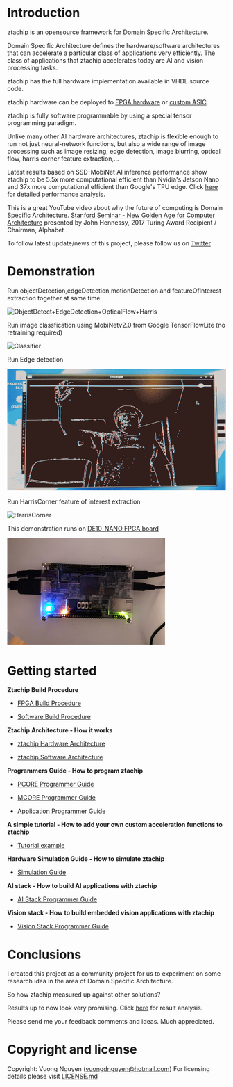 # Introduction

ztachip is an opensource framework for Domain Specific Architecture. 

Domain Specific Architecture defines the hardware/software architectures that can accelerate a particular class of applications very efficiently. The class of applications that ztachip accelerates today are AI and vision processing tasks.

ztachip has the full hardware implementation available in VHDL source code.

ztachip hardware can be deployed to [FPGA hardware](https://en.wikipedia.org/wiki/Field-programmable_gate_array) or [custom ASIC](https://en.wikipedia.org/wiki/Application-specific_integrated_circuit).

ztachip is fully software programmable by using a special tensor programming paradigm. 

Unlike many other AI hardware architectures, ztachip is flexible enough to run not just neural-network functions, but also a wide range of image processing such as image resizing, edge detection, image blurring, optical flow, harris corner feature extraction,...  

Latest results based on SSD-MobiNet AI inference performance show ztachip to be 5.5x more computational efficient than Nvidia's Jetson Nano and 37x more computational efficient than Google's TPU edge. Click [here](https://github.com/ztachip/ztachip/blob/master/Documentation/conclusion.md) for detailed performance analysis. 

This is a great YouTube video about why the future of computing is Domain Specific Architecture. [Stanford Seminar - New Golden Age for Computer Architecture](https://www.youtube.com/watch?v=bfPV4x-HrUI&t=115s) presented by John Hennessy, 2017 Turing Award Recipient / Chairman, Alphabet 

To follow latest update/news of this project, please follow us on [Twitter](https://twitter.com/ztachip)

# Demonstration 


Run objectDetection,edgeDetection,motionDetection and featureOfInterest extraction together at same time.

![ObjectDetect+EdgeDetection+OpticalFlow+Harris](Documentation/images/all.gif)

Run image classfication using MobiNetv2.0 from Google TensorFlowLite (no retraining required)

![Classifier](Documentation/images/classifier.gif)

Run Edge detection

![Edge detection](Documentation/images/edge_detect.gif)

Run HarrisCorner feature of interest extraction

![HarrisCorner](Documentation/images/harris_corner.gif)

This demonstration runs on [DE10_NANO FPGA board](https://www.terasic.com.tw/cgi-bin/page/archive.pl?Language=English&CategoryNo=165&No=1046)

![FPGA board](Documentation/images/de10_nano.png)

# Getting started 

**Ztachip Build Procedure**

   - [FPGA Build Procedure](https://github.com/ztachip/ztachip/blob/master/Documentation/HardwareBuildProcedure.md)

   - [Software Build Procedure](https://github.com/ztachip/ztachip/blob/master/Documentation/BuildProcedure.md)

**Ztachip Architecture - How it works**

   - [ztachip Hardware Architecture](https://github.com/ztachip/ztachip/blob/master/Documentation/HardwareArchitecture.md)

   - [ztachip Software Architecture](https://github.com/ztachip/ztachip/blob/master/Documentation/SoftwareArchitecture.md)

**Programmers Guide - How to program ztachip**

   - [PCORE Programmer Guide](https://github.com/ztachip/ztachip/blob/master/Documentation/pcore_programmer_guide.md)

   - [MCORE Programmer Guide](https://github.com/ztachip/ztachip/blob/master/Documentation/mcore_programmer_guide.md)

   - [Application Programmer Guide](https://github.com/ztachip/ztachip/blob/master/Documentation/app_programmer_guide.md)

**A simple tutorial - How to add your own custom acceleration functions to ztachip**

   - [Tutorial example](https://github.com/ztachip/ztachip/blob/master/Documentation/tutorial.md)

**Hardware Simulation Guide - How to simulate ztachip**

   - [Simulation Guide](https://github.com/ztachip/ztachip/blob/master/Documentation/simulation_guide.md)

**AI stack - How to build AI applications with ztachip**

   - [AI Stack Programmer Guide](https://github.com/ztachip/ztachip/blob/master/Documentation/ai_programmer_guide.md)

**Vision stack - How to build embedded vision applications with ztachip**

   - [Vision Stack Programmer Guide](https://github.com/ztachip/ztachip/blob/master/Documentation/vision_programer_guide.md)

# Conclusions

I created this project as a community project for us to experiment on some research idea in the area of Domain Specific Architecture.

So how ztachip measured up against other solutions? 

Results up to now look very promising. Click [here](https://github.com/ztachip/ztachip/blob/master/Documentation/conclusion.md) for result analysis.

Please send me your feedback comments and ideas. Much appreciated.


# Copyright and license 

Copyright: Vuong Nguyen (vuongdnguyen@hotmail.com) For licensing details please visit [LICENSE.md](https://github.com/ztachip/ztachip/blob/master/LICENSE.md)







